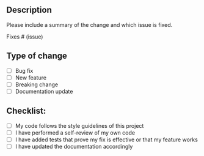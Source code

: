## Description
Please include a summary of the change and which issue is fixed.

Fixes # (issue)

## Type of change
- [ ] Bug fix
- [ ] New feature
- [ ] Breaking change
- [ ] Documentation update

## Checklist:
- [ ] My code follows the style guidelines of this project
- [ ] I have performed a self-review of my own code
- [ ] I have added tests that prove my fix is effective or that my feature works
- [ ] I have updated the documentation accordingly